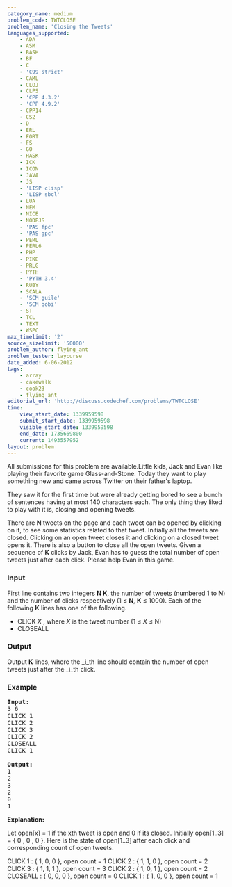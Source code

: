 ```yaml
---
category_name: medium
problem_code: TWTCLOSE
problem_name: 'Closing the Tweets'
languages_supported:
    - ADA
    - ASM
    - BASH
    - BF
    - C
    - 'C99 strict'
    - CAML
    - CLOJ
    - CLPS
    - 'CPP 4.3.2'
    - 'CPP 4.9.2'
    - CPP14
    - CS2
    - D
    - ERL
    - FORT
    - FS
    - GO
    - HASK
    - ICK
    - ICON
    - JAVA
    - JS
    - 'LISP clisp'
    - 'LISP sbcl'
    - LUA
    - NEM
    - NICE
    - NODEJS
    - 'PAS fpc'
    - 'PAS gpc'
    - PERL
    - PERL6
    - PHP
    - PIKE
    - PRLG
    - PYTH
    - 'PYTH 3.4'
    - RUBY
    - SCALA
    - 'SCM guile'
    - 'SCM qobi'
    - ST
    - TCL
    - TEXT
    - WSPC
max_timelimit: '2'
source_sizelimit: '50000'
problem_author: flying_ant
problem_tester: laycurse
date_added: 6-06-2012
tags:
    - array
    - cakewalk
    - cook23
    - flying_ant
editorial_url: 'http://discuss.codechef.com/problems/TWTCLOSE'
time:
    view_start_date: 1339959598
    submit_start_date: 1339959598
    visible_start_date: 1339959598
    end_date: 1735669800
    current: 1493557952
layout: problem
---
```

All submissions for this problem are available.Little kids, Jack and Evan like playing their favorite game Glass-and-Stone. Today they want to play something new and came across Twitter on their father's laptop.

They saw it for the first time but were already getting bored to see a bunch of sentences having at most 140 characters each. The only thing they liked to play with it is, closing and opening tweets.

There are **N** tweets on the page and each tweet can be opened by clicking on it, to see some statistics related to that tweet. Initially all the tweets are closed. Clicking on an open tweet closes it and clicking on a closed tweet opens it. There is also a button to close all the open tweets. Given a sequence of **K** clicks by Jack, Evan has to guess the total number of open tweets just after each click. Please help Evan in this game.

### Input

First line contains two integers **N K**, the number of tweets (numbered 1 to **N**) and the number of clicks respectively (1 ≤ **N**, **K** ≤ 1000). Each of the following **K** lines has one of the following.

- CLICK _X_ , where _X_ is the tweet number (1 ≤ _X_ ≤ N)
- CLOSEALL


### Output

Output **K** lines, where the _i_th line should contain the number of open tweets just after the _i_th click.

### Example

<pre>
<b>Input:</b>
3 6
CLICK 1
CLICK 2
CLICK 3
CLICK 2
CLOSEALL
CLICK 1

<b>Output:</b>
1
2
3
2
0
1
</pre>
**Explanation:**

Let open\[x\] = 1 if the xth tweet is open and 0 if its closed.
Initially open\[1..3\] = { 0 , 0 , 0 }. Here is the state of open\[1..3\] after each click and corresponding count of open tweets.

CLICK 1 : { 1, 0, 0 }, open count = 1
CLICK 2 : { 1, 1, 0 }, open count = 2
CLICK 3 : { 1, 1, 1 }, open count = 3
CLICK 2 : { 1, 0, 1 }, open count = 2
CLOSEALL : { 0, 0, 0 }, open count = 0
CLICK 1 : { 1, 0, 0 }, open count = 1
